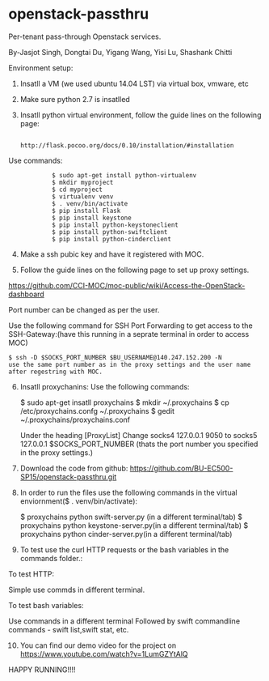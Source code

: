 # openstack-passthru
Per-tenant pass-through Openstack services.

By-Jasjot Singh, Dongtai Du, Yigang Wang, Yisi Lu, Shashank Chitti

Environment setup:

1) Insatll a VM (we used ubuntu 14.04 LST) via virtual box, vmware, etc

2) Make sure python 2.7 is insatlled 

3) Insatll python virtual environment, follow the guide lines on the following page:
  
                http://flask.pocoo.org/docs/0.10/installation/#installation
  
  Use commands:
  
                $ sudo apt-get install python-virtualenv
                $ mkdir myproject
                $ cd myproject
                $ virtualenv venv
                $ . venv/bin/activate
                $ pip install Flask
                $ pip install keystone
                $ pip install python-keystoneclient
                $ pip install python-swiftclient
                $ pip install python-cinderclient
                
4) Make a ssh pubic key and have it registered with MOC.

5) Follow the guide lines on the following page to set up proxy settings.
  
  https://github.com/CCI-MOC/moc-public/wiki/Access-the-OpenStack-dashboard
  
  Port number can be changed as per the user.
  
  Use the following command for SSH Port Forwarding to get access to the SSH-Gateway:(have this running in a seprate terminal in order to access MOC)
    
    $ ssh -D $SOCKS_PORT_NUMBER $BU_USERNAME@140.247.152.200 -N  
    use the same port number as in the proxy settings and the user name after regestring with MOC.
    
6) Insatll proxychanins:
    Use the following commands:
    
    $ sudo apt-get insatll proxychains
    $ mkdir ~/.proxychains
    $ cp /etc/proxychains.confg ~/.proxychains
    $ gedit ~/.proxychains/proxychains.conf
    
    Under the heading [ProxyList]
    Change socks4 127.0.0.1 9050 to socks5 127.0.0.1 $SOCKS_PORT_NUMBER (thats the port number you specified in the proxy settings.)
    
7) Download the code from github: https://github.com/BU-EC500-SP15/openstack-passthru.git

8) In order to run the files use the following commands in the virtual enviornment($ . venv/bin/activate):
  
    $ proxychains python swift-server.py (in a different terminal/tab)
    $ proxychains python keystone-server.py(in a different terminal/tab)
    $ proxychains python cinder-server.py(in a different terminal/tab)
  
9) To test use the curl HTTP requests or the bash variables in the commands folder.:
  
  To test HTTP:
  
  Simple use commds in different terminal.
  
  To test bash variables:
 
  Use commands in a different terminal
  Followed by swift commandline commands - swift list,swift stat, etc.

10) You can find our demo video for the project on https://www.youtube.com/watch?v=1LumGZYtAlQ
  
HAPPY RUNNING!!!!
  

